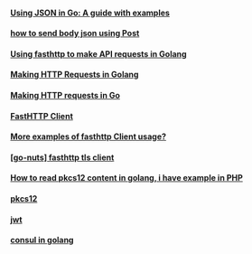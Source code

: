 
####  [Using JSON in Go: A guide with examples](https://blog.logrocket.com/using-json-go-guide/)
#### [how to send body json using Post](https://github.com/valyala/fasthttp/issues/558)
#### [Using fasthttp to make API requests in Golang](https://davidbacisin.com/writing/using-fasthttp-for-api-requests-golang)
#### [Making HTTP Requests in Golang](https://medium.com/@masnun/making-http-requests-in-golang-dd123379efe7)
#### [Making HTTP requests in Go](https://blog.logrocket.com/making-http-requests-in-go/)
#### [FastHTTP Client](http://big-elephants.com/2016-12/fasthttp-client/)
#### [More examples of fasthttp Client usage?](https://github.com/valyala/fasthttp/issues/599)
#### [[go-nuts] fasthttp tls client](https://www.mail-archive.com/golang-nuts@googlegroups.com/msg39503.html)
#### [How to read pkcs12 content in golang, i have example in PHP](https://stackoverflow.com/questions/52775864/how-to-read-pkcs12-content-in-golang-i-have-example-in-php)
#### [pkcs12](https://pkg.go.dev/golang.org/x/crypto/pkcs12)
#### [jwt](http://www.inanzzz.com/index.php/post/kdl9/creating-and-validating-a-jwt-rsa-token-in-golang)
#### [consul in golang](http://varunksaini.com/consul-service-discovery-golang/)
